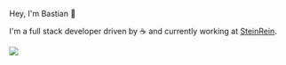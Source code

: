 Hey, I'm Bastian 👋

I'm a full stack developer driven by ☕ and currently working at [SteinRein](https://www.steinrein.com).

![](https://forthebadge.com/images/badges/60-percent-of-the-time-works-every-time.svg)
